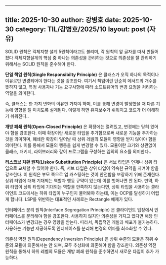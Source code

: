  ---
 title: 2025-10-30
 author: 강병호
 date: 2025-10-30
 category: TIL/강병호/2025/10
 layout: post (자유)
 ---

SOLID 원칙은 객체지향 설계 5원칙이라고도 불리며, 각 원칙의 앞 글자를 따서 만들어졌다
객체지향설계의 핵심 중 하나는 의존성을 관리하는 것으로 의존성을 잘 관리하기 위해서는 SOLID 원칙을 준수해야 한다.

**단일 책임 원칙(Single Responsibilty Principle)** 은 클래스가 오직 하나의 목적이나 이유로만 변경되어야 한다는 것을 강조한다. 여기서 책임이란 단순히 메서드의 개수를 뜻하지 않고, 특정 사용자나 기능 요구사항에 따라 소프트웨어의 변경 요청을 처리하는 역할을 의미한다.

즉, 클래스는 한 가지 변화의 이유만 가져야 하며, 이를 통해 변경이 발생했을 때 다른 기능에 영향을 덜 미치도록 설계된다. 이렇게 하면 유지보수가 쉬워지고 코드가 더 이해하기 쉬워진다..

**개방 폐쇄 원칙(Open-Closed Principle)** 은 확장에는 열려있고, 변경에는 닫혀 있어야 함을 강조한다. 이때 확장이란 새로운 타입을 추가함으로써 새로운 기능을 추가하는 것을 의미하며, 폐쇄란 확장이 일어날 때 상위 레벨의 모듈이 영향을 받지 않아야 함을 의미한다. 이를 통해서 모듈의 행동을 쉽게 변경할 수 있다. 모듈이란 크기와 상관없이 클래스, 패키지, 라이브러리와 같이 프로그램을 구성하는 임의의 요소를 의미한다..

**리스코브 치환 원칙(Liskov Substitution Principle)** 은 서브 타입은 언제나 상위 타입으로 교체할 수 있어야 한다. 즉, 서브 타입은 상위 타입이 약속한 규약을 지켜야 함을 강조한다. 이 원칙은 부모 쪽으로 업 캐스팅하는 것이 안전함을 보장하기 위해 존재한다. 상위 타입에 대해 기대되는 역할과 행동 규약이 있는데 이를 벗어나면 안 된다. 만약, 하위 타입이 상위 타입에 기대되는 역할을 만족하지 않는다면, 상위 타입을 사용하는 클라이언트 코드에서는 하위 타입이 누구인지 물어봐야 하는데, 이는 OCP를 달성하기 어렵게 합니다. LSP를 위반하는 대표적인 사례로는 Rectangle 예제가 있다.

인터페이스 분리 원칙(Interface Segregation Principle) 은 클라이언트 입장에서 인터페이스를 분리해야 함을 강조한다. 사용하지 않지만 의존성을 가지고 있다면 해당 인터페이스가 변경되는 경우 영향을 받는다. 따라서, 독립적인 개발과 배포가 불가능하다. 사용하는 기능만 제공하도록 인터페이스를 분리해 변경의 여파를 최소화할 수 있다.

의존성 역전 원칙(Dependency Inversion Principle) 은 상위 수준의 모듈은 하위 수준의 모듈에 의존해서는 안 되며, 모두 추상화에 의존해야 함을 강조한다. 의존성 역전 원칙을 통해서 하위 레벨의 모듈은 개방 폐쇄 원칙을 준수하면서 새로운 타입이 추가 가능하다.
